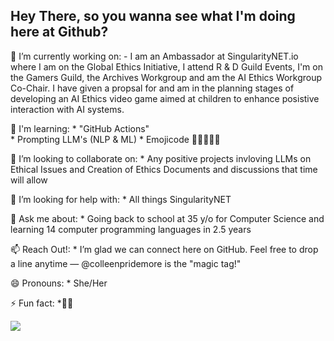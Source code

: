 ## Hey There, so you wanna see what I'm doing here at Github? 

<!--
**colleenpridemore/colleenpridemore** is a ✨ _special_ ✨ repository because its `README.md` (this file) appears on your GitHub profile.

 Insert image tag here -->

🔭 I’m currently working on:
            - I am an Ambassador at SingularityNET.io where I am on the Global Ethics Initiative, I attend R & D Guild Events, I'm on the Gamers Guild, the Archives Workgroup and am the AI Ethics Workgroup Co-Chair.   I  have given a propsal for and am in the planning stages of developing an AI Ethics video game aimed at children to enhance posistive interaction with AI systems. 
          
🌱 I'm learning:
            * "GitHub Actions"   
            *  Prompting LLM's (NLP & ML)
            *  Emojicode 🤴👩🏻‍✈️♊
            
👯 I’m looking to collaborate on:
          * Any positive projects invloving LLMs on Ethical Issues and Creation of Ethics Documents and discussions that time will allow
            
🤔 I’m looking for help with:
          * All things SingularityNET
            
💬 Ask me about:
           * Going back to school at 35 y/o for Computer Science and learning 14 computer programming languages in 2.5 years
            
📫 Reach Out!: 
           * I’m glad we can connect here on GitHub. Feel free to drop a line anytime — @colleenpridemore is the "magic                tag!"
            
😄 Pronouns:
           * She/Her
            
⚡ Fun fact: 
           *:woman_facepalming:

![](https://komarev.com/ghpvc/?username=your-colleenpridemore&color=blueviolet)

           

